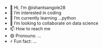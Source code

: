- 👋 Hi, I’m @ishantsangole28
- 👀 I’m interested in coding
- 🌱 I’m currently learning ...python
- 💞️ I’m looking to collaborate on data science
- 📫 How to reach me 
- 😄 Pronouns: ...
- ⚡ Fun fact: ...

<!---
ishantsangole28/ishantsangole28 is a ✨ special ✨ repository because its `README.md` (this file) appears on your GitHub profile.
You can click the Preview link to take a look at your changes.
--->
